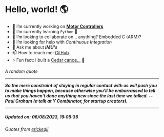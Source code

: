 # Hello, world! 🌎


- 🔧 I’m currently working on [**Motor Controllers**](https://github.com/kyleRhess/MicroMotor)
- 🌱 I’m currently learning `Python` **🐍**
- 👯 I’m looking to collaborate on... anything? Embedded C (ARM)?
- 🤔 I’m looking for help with *Continuous Integration*
- 💬 Ask me about ***IMU's***
- 📫 How to reach me: [GitHub](https://github.com/kyleRhess)
- ⚡ Fun fact: I built a [Cedar canoe...](https://kylerhess.github.io/canoe.html) 🛶

_A random quote_
___
***So the mere constraint of staying in regular contact with us will push
you to make things happen, because otherwise you'll be embarrassed to
tell us that you haven't done anything new since the last time we
talked.
-- Paul Graham (a talk at Y Combinator, for startup creators).***
___
##### Updated on: 06/08/2023, 19:05:36
###### Quotes from [erickedji](https://gist.github.com/erickedji/68802)